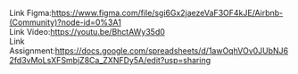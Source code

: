Link Figma:https://www.figma.com/file/sgi6Gx2jaezeVaF3OF4kJE/Airbnb-(Community)?node-id=0%3A1 <br>
Link Video:https://youtu.be/BhctAWy35d0 <br>
Link Assignment:https://docs.google.com/spreadsheets/d/1awOqhVOv0JUbNJ62fd3vMoLsXFSmbjZ8Ca_ZXNFDy5A/edit?usp=sharing
